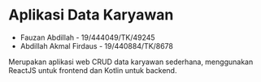 # Aplikasi Data Karyawan

- Fauzan Abdillah - 19/444049/TK/49245
- Abdillah Akmal Firdaus - 19/440884/TK/8678

Merupakan aplikasi web CRUD data karyawan sederhana, 
menggunakan ReactJS untuk frontend dan Kotlin untuk backend.
